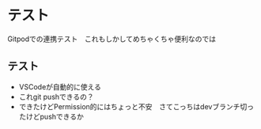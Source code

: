 # テスト
Gitpodでの連携テスト　これもしかしてめちゃくちゃ便利なのでは

## テスト
- VSCodeが自動的に使える
- これgit pushできるの？
- できたけどPermission的にはちょっと不安　さてこっちはdevブランチ切ったけどpushできるか